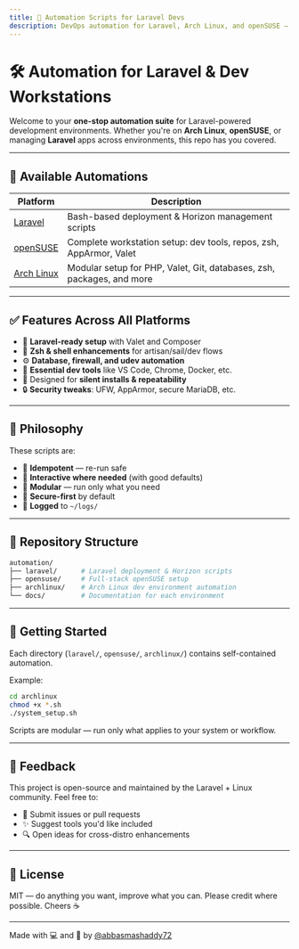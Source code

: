 ```yaml
---
title: 🧠 Automation Scripts for Laravel Devs
description: DevOps automation for Laravel, Arch Linux, and openSUSE — terminal-first, hassle-free development environments.
---
```


# 🛠️ Automation for Laravel & Dev Workstations

Welcome to your **one-stop automation suite** for Laravel-powered development environments. Whether you're on **Arch Linux**, **openSUSE**, or managing **Laravel** apps across environments, this repo has you covered.

---

## 📁 Available Automations

| Platform                     | Description                                                           |
| ---------------------------- | --------------------------------------------------------------------- |
| [Laravel](./laravel.md)      | Bash-based deployment & Horizon management scripts                    |
| [openSUSE](./opensuse.md)    | Complete workstation setup: dev tools, repos, zsh, AppArmor, Valet    |
| [Arch Linux](./archlinux.md) | Modular setup for PHP, Valet, Git, databases, zsh, packages, and more |

---

## ✅ Features Across All Platforms

- 🚀 **Laravel-ready setup** with Valet and Composer
- 🧩 **Zsh & shell enhancements** for artisan/sail/dev flows
- ⚙️ **Database, firewall, and udev automation**
- 🧰 **Essential dev tools** like VS Code, Chrome, Docker, etc.
- 🧠 Designed for **silent installs & repeatability**
- 🔒 **Security tweaks**: UFW, AppArmor, secure MariaDB, etc.

---

## 🧠 Philosophy

These scripts are:

- 🧼 **Idempotent** — re-run safe
- 💬 **Interactive where needed** (with good defaults)
- 🧪 **Modular** — run only what you need
- 🔐 **Secure-first** by default
- 📝 **Logged** to `~/logs/`

---

## 📂 Repository Structure

```bash
automation/
├── laravel/      # Laravel deployment & Horizon scripts
├── opensuse/     # Full-stack openSUSE setup
├── archlinux/    # Arch Linux dev environment automation
└── docs/         # Documentation for each environment
```

---

## 🧭 Getting Started

Each directory (`laravel/`, `opensuse/`, `archlinux/`) contains self-contained automation.

Example:

```bash
cd archlinux
chmod +x *.sh
./system_setup.sh
```

Scripts are modular — run only what applies to your system or workflow.

---

## 💬 Feedback

This project is open-source and maintained by the Laravel + Linux community.
Feel free to:

- 🤝 Submit issues or pull requests
- ✨ Suggest tools you'd like included
- 🔍 Open ideas for cross-distro enhancements

---

## 🧡 License

MIT — do anything you want, improve what you can.
Please credit where possible. Cheers ☕

---

Made with 💻 and 🧠 by [@abbasmashaddy72](https://github.com/abbasmashaddy72)

